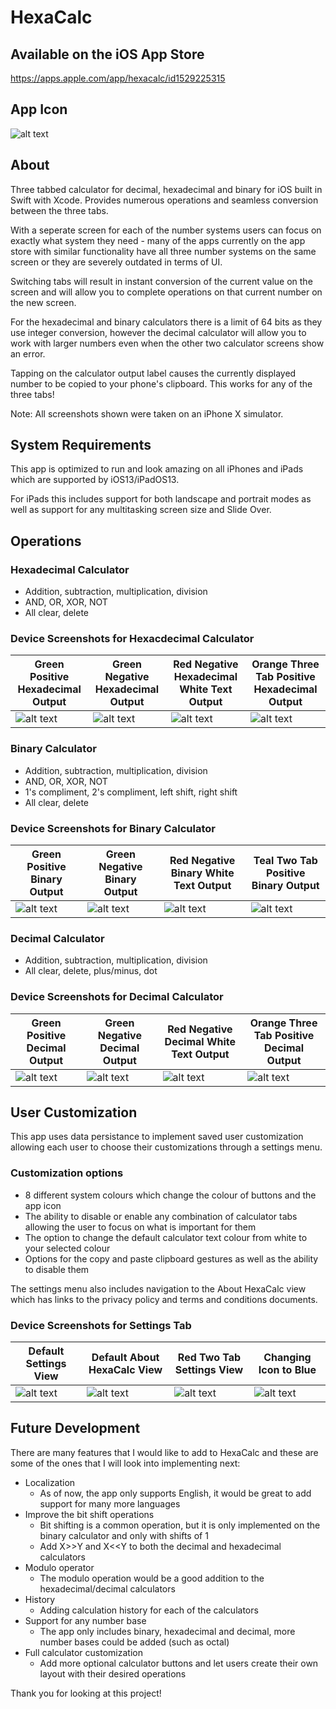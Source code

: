 # HexaCalc

## Available on the iOS App Store
https://apps.apple.com/app/hexacalc/id1529225315

## App Icon

![alt text](HexaCalcIconGreen1024.png?raw=true)

## About
Three tabbed calculator for decimal, hexadecimal and binary for iOS built in Swift with Xcode. Provides numerous operations and seamless conversion between the three tabs.

With a seperate screen for each of the number systems users can focus on exactly what system they need - many of the apps currently on the app store with similar functionality have all three number systems on the same screen or they are severely outdated in terms of UI.

Switching tabs will result in instant conversion of the current value on the screen and will allow you to complete operations on that current number on the new screen.

For the hexadecimal and binary calculators there is a limit of 64 bits as they use integer conversion, however the decimal calculator will allow you to work with larger numbers even when the other two calculator screens show an error.

Tapping on the calculator output label causes the currently displayed number to be copied to your phone's clipboard. This works for any of the three tabs!

Note: All screenshots shown were taken on an iPhone X simulator.

## System Requirements

This app is optimized to run and look amazing on all iPhones and iPads which are supported by iOS13/iPadOS13.

For iPads this includes support for both landscape and portrait modes as well as support for any multitasking screen size and Slide Over.

## Operations

### Hexadecimal Calculator
* Addition, subtraction, multiplication, division
* AND, OR, XOR, NOT
* All clear, delete

### Device Screenshots for Hexacdecimal Calculator

Green Positive Hexadecimal Output | Green Negative Hexadecimal Output | Red Negative Hexadecimal White Text Output | Orange Three Tab Positive Hexadecimal Output
---------------------- | -------------- | --------------------- | -----------------------------------
![alt text](iPhoneX_DeviceScreenshots/GreenPositiveHex.png?raw=true) | ![alt text](iPhoneX_DeviceScreenshots/GreenNegativeHex.png?raw=true) | ![alt text](iPhoneX_DeviceScreenshots/RedNegativeHexWhiteText.png?raw=true) | ![alt text](iPhoneX_DeviceScreenshots/OrangeThreeTabPositiveHex.png?raw=true)

### Binary Calculator
* Addition, subtraction, multiplication, division
* AND, OR, XOR, NOT
* 1's compliment, 2's compliment, left shift, right shift
* All clear, delete

### Device Screenshots for Binary Calculator

Green Positive Binary Output | Green Negative Binary Output | Red Negative Binary White Text Output | Teal Two Tab Positive Binary Output
---------------------- | -------------- | --------------------- | -----------------------------------
![alt text](iPhoneX_DeviceScreenshots/GreenPositiveBin.png?raw=true) | ![alt text](iPhoneX_DeviceScreenshots/GreenNegativeBin.png?raw=true) | ![alt text](iPhoneX_DeviceScreenshots/RedNegativeBinWhiteText.png?raw=true) | ![alt text](iPhoneX_DeviceScreenshots/TealPositiveTwoTabBin.png?raw=true)

### Decimal Calculator
* Addition, subtraction, multiplication, division
* All clear, delete, plus/minus, dot

### Device Screenshots for Decimal Calculator

Green Positive Decimal Output | Green Negative Decimal Output | Red Negative Decimal White Text Output | Orange Three Tab Positive Decimal Output
---------------------- | -------------- | --------------------- | -----------------------------------
![alt text](iPhoneX_DeviceScreenshots/GreenPositiveDec.png?raw=true) | ![alt text](iPhoneX_DeviceScreenshots/GreenNegativeDec.png?raw=true) | ![alt text](iPhoneX_DeviceScreenshots/RedNegativeDecWhiteText.png?raw=true) | ![alt text](iPhoneX_DeviceScreenshots/OrangeThreeTabPositiveDec.png?raw=true)

## User Customization

This app uses data persistance to implement saved user customization allowing each user to choose their customizations through a settings menu.

### Customization options
* 8 different system colours which change the colour of buttons and the app icon
* The ability to disable or enable any combination of calculator tabs allowing the user to focus on what is important for them
* The option to change the default calculator text colour from white to your selected colour
* Options for the copy and paste clipboard gestures as well as the ability to disable them

The settings menu also includes navigation to the About HexaCalc view which has links to the privacy policy and terms and conditions documents.

### Device Screenshots for Settings Tab

Default Settings View | Default About HexaCalc View | Red Two Tab Settings View | Changing Icon to Blue
---------------------- | -------------- | --------------------- | -----------------------------------
![alt text](iPhoneX_DeviceScreenshots/DefaultSettings.png?raw=true) |  ![alt text](iPhoneX_DeviceScreenshots/DefaultAboutHexaCalcWithOpenSource.png?raw=true) | ![alt text](iPhoneX_DeviceScreenshots/RedTwoTabSettings.png?raw=true) | ![alt text](iPhoneX_DeviceScreenshots/ChangeIconBlue.png?raw=true)

## Future Development
There are many features that I would like to add to HexaCalc and these are some of the ones that I will look into implementing next:
* Localization
  * As of now, the app only supports English, it would be great to add support for many more languages
* Improve the bit shift operations
  * Bit shifting is a common operation, but it is only implemented on the binary calculator and only with shifts of 1
  * Add X>>Y and X<<Y to both the decimal and hexadecimal calculators
* Modulo operator
  * The modulo operation would be a good addition to the hexadecimal/decimal calculators
* History
  * Adding calculation history for each of the calculators
* Support for any number base
  * The app only includes binary, hexadecimal and decimal, more number bases could be added (such as octal)
* Full calculator customization
  * Add more optional calculator buttons and let users create their own layout with their desired operations

Thank you for looking at this project!
